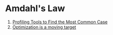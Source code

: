 # Amdahl's Law

1. [Profiling Tools to Find the Most Common Case](./profiling_tools.ipynb)
2. [Optimization is a moving target](./amdahlslaw.ipynb)
